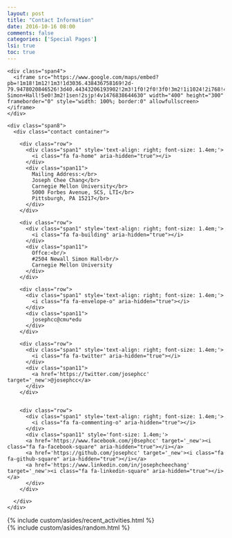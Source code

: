 ```yaml
---
layout: post
title: "Contact Information"
date: 2016-10-16 08:00
comments: false
categories: ['Special Pages']
lsi: true
toc: true
---
```




<div class="container">
  <div class="row">

    <div class="span4">
      <iframe src="https://www.google.com/maps/embed?pb=!1m18!1m12!1m3!1d3036.438436758169!2d-79.9478020846526!3d40.44343206193902!2m3!1f0!2f0!3f0!3m2!1i1024!2i768!4f13.1!3m3!1m2!1s0x8834f2216b3de60b%3A0x9dc3e7773e241828!2sNewell-Simon+Hall!5e0!3m2!1sen!2sjp!4v1476838644630" width="400" height="300" frameborder="0" style="width: 100%; border:0" allowfullscreen></iframe>
    </div>

    <div class="span8">
      <div class="contact container">

        <div class="row">
          <div class="span1" style='text-align: right; font-size: 1.4em;'>
            <i class="fa fa-home" aria-hidden="true"></i>
          </div>
          <div class="span11">
            Mailing Address:</br>
            Joseph Chee Chang</br>
            Carnegie Mellon University</br>
            5000 Forbes Avenue, SCS, LTI</br>
            Pittsburgh, PA 15217</br>
          </div>
        </div>

        <div class="row">
          <div class="span1" style='text-align: right; font-size: 1.4em;'>
            <i class="fa fa-building" aria-hidden="true"></i>
          </div>
          <div class="span11">
            Offce:<br/>
            #2504 Newall Simon Hall<br/>
            Carnegie Mellon University
          </div>
        </div>

        <div class="row">
          <div class="span1" style='text-align: right; font-size: 1.4em;'>
            <i class="fa fa-envelope-o" aria-hidden="true"></i>
          </div>
          <div class="span11">
            josephcc@cmu*edu
          </div>
        </div>

        <div class="row">
          <div class="span1" style='text-align: right; font-size: 1.4em;'>
            <i class="fa fa-twitter" aria-hidden="true"></i>
          </div>
          <div class="span11">
            <a href='https://twitter.com/josephcc' target='_new'>@josephcc</a>
          </div>
        </div>


        <div class="row">
          <div class="span1" style='text-align: right; font-size: 1.4em;'>
            <i class="fa fa-commenting-o" aria-hidden="true"></i>
          </div>
          <div class="span11" style='font-size: 1.4em;'>
          <a href='https://www.facebook.com/j0sephcc' target='_new'><i class="fa fa-facebook-square" aria-hidden="true"></i></a>
          <a href='https://github.com/josephcc' target='_new'><i class="fa fa-github-square" aria-hidden="true"></i></a>
          <a href='https://www.linkedin.com/in/josephcheechang' target='_new'><i class="fa fa-linkedin-square" aria-hidden="true"></i></a>
          </div>
        </div>

      </div>
    </div>

  </div>
</div>


<div>
  {% include custom/asides/recent_activities.html %}
</div>


<div>
  {% include custom/asides/random.html %}
</div>
